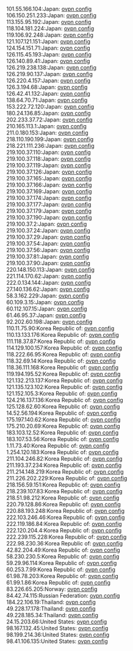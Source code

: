 101.55.166.104:Japan: [ovpn config](vpn/101_55_166_104.ovpn)  
106.150.251.233:Japan: [ovpn config](vpn/106_150_251_233.ovpn)  
113.155.95.192:Japan: [ovpn config](vpn/113_155_95_192.ovpn)  
118.104.181.224:Japan: [ovpn config](vpn/118_104_181_224.ovpn)  
119.106.92.248:Japan: [ovpn config](vpn/119_106_92_248.ovpn)  
121.107.121.151:Japan: [ovpn config](vpn/121_107_121_151.ovpn)  
124.154.151.71:Japan: [ovpn config](vpn/124_154_151_71.ovpn)  
126.115.45.193:Japan: [ovpn config](vpn/126_115_45_193.ovpn)  
126.140.89.41:Japan: [ovpn config](vpn/126_140_89_41.ovpn)  
126.219.238.138:Japan: [ovpn config](vpn/126_219_238_138.ovpn)  
126.219.90.137:Japan: [ovpn config](vpn/126_219_90_137.ovpn)  
126.220.4.157:Japan: [ovpn config](vpn/126_220_4_157.ovpn)  
126.3.194.68:Japan: [ovpn config](vpn/126_3_194_68.ovpn)  
126.42.41.132:Japan: [ovpn config](vpn/126_42_41_132.ovpn)  
138.64.70.71:Japan: [ovpn config](vpn/138_64_70_71.ovpn)  
153.222.72.120:Japan: [ovpn config](vpn/153_222_72_120.ovpn)  
180.24.136.85:Japan: [ovpn config](vpn/180_24_136_85.ovpn)  
202.233.37.72:Japan: [ovpn config](vpn/202_233_37_72.ovpn)  
210.165.113.1:Japan: [ovpn config](vpn/210_165_113_1.ovpn)  
211.0.180.153:Japan: [ovpn config](vpn/211_0_180_153.ovpn)  
218.110.190.199:Japan: [ovpn config](vpn/218_110_190_199.ovpn)  
218.221.111.236:Japan: [ovpn config](vpn/218_221_111_236.ovpn)  
219.100.37.110:Japan: [ovpn config](vpn/219_100_37_110.ovpn)  
219.100.37.118:Japan: [ovpn config](vpn/219_100_37_118.ovpn)  
219.100.37.119:Japan: [ovpn config](vpn/219_100_37_119.ovpn)  
219.100.37.126:Japan: [ovpn config](vpn/219_100_37_126.ovpn)  
219.100.37.165:Japan: [ovpn config](vpn/219_100_37_165.ovpn)  
219.100.37.166:Japan: [ovpn config](vpn/219_100_37_166.ovpn)  
219.100.37.169:Japan: [ovpn config](vpn/219_100_37_169.ovpn)  
219.100.37.174:Japan: [ovpn config](vpn/219_100_37_174.ovpn)  
219.100.37.177:Japan: [ovpn config](vpn/219_100_37_177.ovpn)  
219.100.37.179:Japan: [ovpn config](vpn/219_100_37_179.ovpn)  
219.100.37.190:Japan: [ovpn config](vpn/219_100_37_190.ovpn)  
219.100.37.2:Japan: [ovpn config](vpn/219_100_37_2.ovpn)  
219.100.37.24:Japan: [ovpn config](vpn/219_100_37_24.ovpn)  
219.100.37.29:Japan: [ovpn config](vpn/219_100_37_29.ovpn)  
219.100.37.54:Japan: [ovpn config](vpn/219_100_37_54.ovpn)  
219.100.37.56:Japan: [ovpn config](vpn/219_100_37_56.ovpn)  
219.100.37.81:Japan: [ovpn config](vpn/219_100_37_81.ovpn)  
219.100.37.90:Japan: [ovpn config](vpn/219_100_37_90.ovpn)  
220.148.150.113:Japan: [ovpn config](vpn/220_148_150_113.ovpn)  
221.114.170.62:Japan: [ovpn config](vpn/221_114_170_62.ovpn)  
222.0.134.144:Japan: [ovpn config](vpn/222_0_134_144.ovpn)  
27.140.136.62:Japan: [ovpn config](vpn/27_140_136_62.ovpn)  
58.3.162.229:Japan: [ovpn config](vpn/58_3_162_229.ovpn)  
60.109.3.15:Japan: [ovpn config](vpn/60_109_3_15.ovpn)  
60.112.107.15:Japan: [ovpn config](vpn/60_112_107_15.ovpn)  
61.46.95.37:Japan: [ovpn config](vpn/61_46_95_37.ovpn)  
92.202.60.198:Japan: [ovpn config](vpn/92_202_60_198.ovpn)  
110.11.75.90:Korea Republic of: [ovpn config](vpn/110_11_75_90.ovpn)  
110.13.133.176:Korea Republic of: [ovpn config](vpn/110_13_133_176.ovpn)  
111.118.37.87:Korea Republic of: [ovpn config](vpn/111_118_37_87.ovpn)  
114.129.100.157:Korea Republic of: [ovpn config](vpn/114_129_100_157.ovpn)  
118.222.66.95:Korea Republic of: [ovpn config](vpn/118_222_66_95.ovpn)  
118.32.69.14:Korea Republic of: [ovpn config](vpn/118_32_69_14.ovpn)  
118.36.111.168:Korea Republic of: [ovpn config](vpn/118_36_111_168.ovpn)  
119.194.195.52:Korea Republic of: [ovpn config](vpn/119_194_195_52.ovpn)  
121.132.213.137:Korea Republic of: [ovpn config](vpn/121_132_213_137.ovpn)  
121.135.123.102:Korea Republic of: [ovpn config](vpn/121_135_123_102.ovpn)  
121.152.105.3:Korea Republic of: [ovpn config](vpn/121_152_105_3.ovpn)  
124.216.137.136:Korea Republic of: [ovpn config](vpn/124_216_137_136.ovpn)  
125.128.62.60:Korea Republic of: [ovpn config](vpn/125_128_62_60.ovpn)  
14.52.56.194:Korea Republic of: [ovpn config](vpn/14_52_56_194.ovpn)  
175.197.140.62:Korea Republic of: [ovpn config](vpn/175_197_140_62.ovpn)  
175.210.20.69:Korea Republic of: [ovpn config](vpn/175_210_20_69.ovpn)  
183.103.12.52:Korea Republic of: [ovpn config](vpn/183_103_12_52.ovpn)  
183.107.53.56:Korea Republic of: [ovpn config](vpn/183_107_53_56.ovpn)  
1.11.73.40:Korea Republic of: [ovpn config](vpn/1_11_73_40.ovpn)  
1.254.120.183:Korea Republic of: [ovpn config](vpn/1_254_120_183.ovpn)  
211.104.246.82:Korea Republic of: [ovpn config](vpn/211_104_246_82.ovpn)  
211.193.37.234:Korea Republic of: [ovpn config](vpn/211_193_37_234.ovpn)  
211.214.148.219:Korea Republic of: [ovpn config](vpn/211_214_148_219.ovpn)  
211.226.202.229:Korea Republic of: [ovpn config](vpn/211_226_202_229.ovpn)  
218.156.59.151:Korea Republic of: [ovpn config](vpn/218_156_59_151.ovpn)  
218.239.107.83:Korea Republic of: [ovpn config](vpn/218_239_107_83.ovpn)  
218.51.98.212:Korea Republic of: [ovpn config](vpn/218_51_98_212.ovpn)  
220.79.128.86:Korea Republic of: [ovpn config](vpn/220_79_128_86.ovpn)  
220.88.193.248:Korea Republic of: [ovpn config](vpn/220_88_193_248.ovpn)  
222.103.246.46:Korea Republic of: [ovpn config](vpn/222_103_246_46.ovpn)  
222.119.186.84:Korea Republic of: [ovpn config](vpn/222_119_186_84.ovpn)  
222.120.204.4:Korea Republic of: [ovpn config](vpn/222_120_204_4.ovpn)  
222.239.115.228:Korea Republic of: [ovpn config](vpn/222_239_115_228.ovpn)  
222.98.230.36:Korea Republic of: [ovpn config](vpn/222_98_230_36.ovpn)  
42.82.204.49:Korea Republic of: [ovpn config](vpn/42_82_204_49.ovpn)  
58.230.230.5:Korea Republic of: [ovpn config](vpn/58_230_230_5.ovpn)  
59.29.96.114:Korea Republic of: [ovpn config](vpn/59_29_96_114.ovpn)  
60.253.7.99:Korea Republic of: [ovpn config](vpn/60_253_7_99.ovpn)  
61.98.78.203:Korea Republic of: [ovpn config](vpn/61_98_78_203.ovpn)  
61.99.1.86:Korea Republic of: [ovpn config](vpn/61_99_1_86.ovpn)  
83.226.65.205:Norway: [ovpn config](vpn/83_226_65_205.ovpn)  
84.42.74.115:Russian Federation: [ovpn config](vpn/84_42_74_115.ovpn)  
184.22.106.19:Thailand: [ovpn config](vpn/184_22_106_19.ovpn)  
49.228.17.178:Thailand: [ovpn config](vpn/49_228_17_178.ovpn)  
49.228.185.34:Thailand: [ovpn config](vpn/49_228_185_34.ovpn)  
24.15.203.66:United States: [ovpn config](vpn/24_15_203_66.ovpn)  
98.167.132.45:United States: [ovpn config](vpn/98_167_132_45.ovpn)  
98.199.214.36:United States: [ovpn config](vpn/98_199_214_36.ovpn)  
98.41.106.135:United States: [ovpn config](vpn/98_41_106_135.ovpn)  
